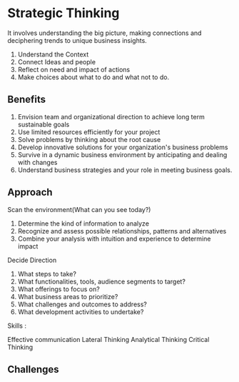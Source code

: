 # Strategic Thinking

It involves understanding the big picture, making connections and deciphering trends to unique business insights.

1. Understand the Context
2. Connect Ideas and people
3. Reflect on need and impact of actions
4. Make choices about what to do and what not to do.

## Benefits

1. Envision team and organizational direction to achieve long term sustainable goals
2. Use limited resources efficiently for your project
3. Solve problems by thinking about the root cause
4. Develop innovative solutions for your organization's business problems
5. Survive in a dynamic business environment by anticipating and dealing with changes
6. Understand business strategies and your role in meeting business goals.

## Approach

Scan the environment(What can you see today?)

1. Determine the kind of information to analyze
2. Recognize and assess possible relationships, patterns and alternatives
3. Combine your analysis with intuition and experience to determine impact

Decide Direction

1. What steps to take?
2. What functionalities, tools, audience segments to target?
3. What offerings to focus on?
4. What business areas to prioritize?
5. What challenges and outcomes to address?
6. What development activities to undertake?

Skills :

Effective communication
Lateral Thinking
Analytical Thinking
Critical Thinking

## Challenges

